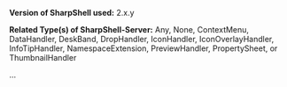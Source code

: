 **Version of SharpShell used:** 2.x.y

**Related Type(s) of SharpShell-Server:** 
Any, None, 
ContextMenu, DataHandler, DeskBand, DropHandler, IconHandler, IconOverlayHandler, InfoTipHandler, NamespaceExtension, PreviewHandler, PropertySheet, or ThumbnailHandler

...
